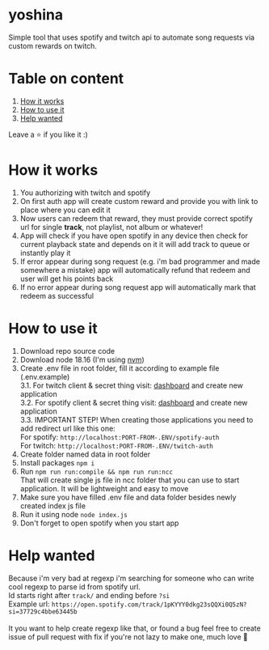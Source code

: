 # yoshina

Simple tool that uses spotify and twitch api to automate song requests via custom rewards on twitch.

# Table on content

1. [How it works](#how-it-works)
2. [How to use it](#how-to-use-it)
3. [Help wanted](#help-wanted)

Leave a ⭐ if you like it :)

# How it works

1. You authorizing with twitch and spotify
2. On first auth app will create custom reward and provide you with link to place where you can edit it
3. Now users can redeem that reward, they must provide correct spotify url for single **track**, not playlist, not album or whatever!
4. App will check if you have open spotify in any device then check for current playback state and depends on it it will add track to queue or instantly play it
5. If error appear during song request (e.g. i'm bad programmer and made somewhere a mistake) app will automatically refund that redeem and user will get his points back
6. If no error appear during song request app will automatically mark that redeem as successful

# How to use it

1. Download repo source code
2. Download node 18.16 (I'm using [nvm](https://github.com/nvm-sh/nvm))
3. Create .env file in root folder, fill it according to example file (.env.example)<br />
3.1. For twitch client & secret thing visit: [dashboard](https://dev.twitch.tv/console/apps) and create new application<br />
3.2. For spotify client & secret thing visit: [dashboard](https://developer.spotify.com/dashboard) and create new application<br />
3.3. IMPORTANT STEP! When creating those applications you need to add redirect url like this one:<br />
  For spotify: `http://localhost:PORT-FROM-.ENV/spotify-auth`<br />
  For twitch: `http://localhost:PORT-FROM-.ENV/twitch-auth`
4. Create folder named data in root folder
5. Install packages `npm i`
6. Run `npm run run:compile && npm run run:ncc`<br />
That will create single js file in ncc folder that you can use to start application. It will be lightweight and easy to move
7. Make sure you have filled .env file and data folder besides newly created index js file
8. Run it using node `node index.js`
9. Don't forget to open spotify when you start app

# Help wanted

Because i'm very bad at regexp i'm searching for someone who can write cool regexp to parse id from spotify url.<br />
Id starts right after `track/` and ending before `?si`<br />
Example url: `https://open.spotify.com/track/1pKYYY0dkg23sQQXi0Q5zN?si=37729c4bbe63445b`<br /><br />
It you want to help create regexp like that, or found a bug feel free to create issue of pull request with fix if you're not lazy to make one, much love 💌
